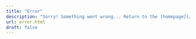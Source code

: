 ```yaml
---
title: "Error"
description: "Sorry! Something went wrong... Return to the [homepage](/)."
url: error.html
draft: false
---
```

